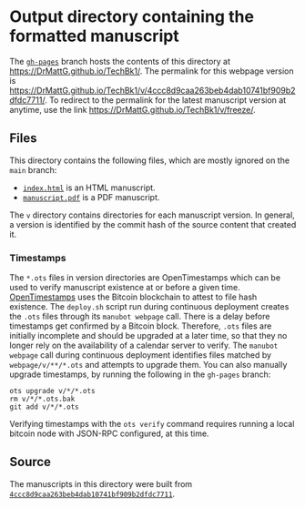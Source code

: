 # Output directory containing the formatted manuscript

The [`gh-pages`](https://github.com/DrMattG/TechBk1/tree/gh-pages) branch hosts the contents of this directory at <https://DrMattG.github.io/TechBk1/>.
The permalink for this webpage version is <https://DrMattG.github.io/TechBk1/v/4ccc8d9caa263beb4dab10741bf909b2dfdc7711/>.
To redirect to the permalink for the latest manuscript version at anytime, use the link <https://DrMattG.github.io/TechBk1/v/freeze/>.

## Files

This directory contains the following files, which are mostly ignored on the `main` branch:

+ [`index.html`](index.html) is an HTML manuscript.
+ [`manuscript.pdf`](manuscript.pdf) is a PDF manuscript.

The `v` directory contains directories for each manuscript version.
In general, a version is identified by the commit hash of the source content that created it.

### Timestamps

The `*.ots` files in version directories are OpenTimestamps which can be used to verify manuscript existence at or before a given time.
[OpenTimestamps](https://opentimestamps.org/) uses the Bitcoin blockchain to attest to file hash existence.
The `deploy.sh` script run during continuous deployment creates the `.ots` files through its `manubot webpage` call.
There is a delay before timestamps get confirmed by a Bitcoin block.
Therefore, `.ots` files are initially incomplete and should be upgraded at a later time, so that they no longer rely on the availability of a calendar server to verify.
The `manubot webpage` call during continuous deployment identifies files matched by `webpage/v/**/*.ots` and attempts to upgrade them.
You can also manually upgrade timestamps, by running the following in the `gh-pages` branch:

```shell
ots upgrade v/*/*.ots
rm v/*/*.ots.bak
git add v/*/*.ots
```

Verifying timestamps with the `ots verify` command requires running a local bitcoin node with JSON-RPC configured, at this time.

## Source

The manuscripts in this directory were built from
[`4ccc8d9caa263beb4dab10741bf909b2dfdc7711`](https://github.com/DrMattG/TechBk1/commit/4ccc8d9caa263beb4dab10741bf909b2dfdc7711).
